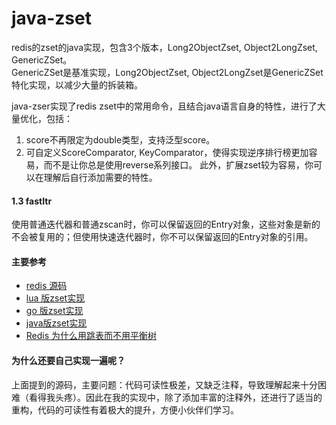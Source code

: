 # java-zset
redis的zset的java实现，包含3个版本，Long2ObjectZset, Object2LongZset, GenericZSet。  
GenericZSet是基准实现，Long2ObjectZset, Object2LongZset是GenericZSet特化实现，以减少大量的拆装箱。  

java-zser实现了redis zset中的常用命令，且结合java语言自身的特性，进行了大量优化，包括：   
1. score不再限定为double类型，支持泛型score。
2. 可自定义ScoreComparator, KeyComparator，使得实现逆序排行榜更加容易，而不是让你总是使用reverse系列接口。
此外，扩展zset较为容易，你可以在理解后自行添加需要的特性。

#### 1.3 fastItr
使用普通迭代器和普通zscan时，你可以保留返回的Entry对象，这些对象是新的不会被复用的；但使用快速迭代器时，你不可以保留返回的Entry对象的引用。

#### 主要参考
 * [redis 源码](https://github.com/antirez/redis)
 * [lua 版zset实现](https://github.com/XanthusL/zset)
 * [go 版zset实现](https://github.com/liyiheng/zset)
 * [java版zset实现](https://github.com/gaopan461/java-zset)
 * [Redis 为什么用跳表而不用平衡树](https://juejin.im/post/57fa935b0e3dd90057c50fbc)
 
#### 为什么还要自己实现一遍呢？
上面提到的源码，主要问题：代码可读性极差，又缺乏注释，导致理解起来十分困难（看得我头疼）。因此在我的实现中，除了添加丰富的注释外，还进行了适当的重构，代码的可读性有着极大的提升，方便小伙伴们学习。
